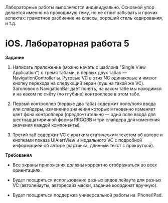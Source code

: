 Лабораторные работы выполняются индивидуально. Основной упор делается именно на проходимую тему, но не стоит забывать и прочих аспектах: грамотное разбиение на классы, хороший стиль кодирования, и т.д.

iOS. Лабораторная работа 5
==========================

**Задание**

1. Написать приложение (можно начать с шаблона "Single View Application") с тремя табами, в первых двух табах — NavigationController'ы. Рутовые VC в этих NC одинаковые и имеют кнопку перехода на следующий экран (пуш на такой же VC). Заголовок в NavigationBar даёт понять, на каком табе мы находимся и на каком по счёту (по глубине) контроллере в этом табе.

2. Первый контроллер (первые два таба) содержит поле/поля ввода или слайдеры, изменение значения которых мгновенно изменяет цвет фона контроллера (предпочтительно — одно поле ввода для шестнадцатиричной формы RRGGBB и три слайдера для изменения значения каждой компоненты). 

3. Третий таб содержит VC с кратким статическим текстом об авторе и кнопками показа UIAlertView и модального VC с подробной информацией об авторе (картинка, длинный текст с прокруткой). 


**Требования**

* Все экраны приложения должны корректно отображаться во всех ориентациях.

* Будет поощряться использование разных видов лейаута для разных VC (автолейауты, авторесайз маски, задание координат вручную).

* Будет поощряться поддержка универсальной работы на iPhone/iPad.
